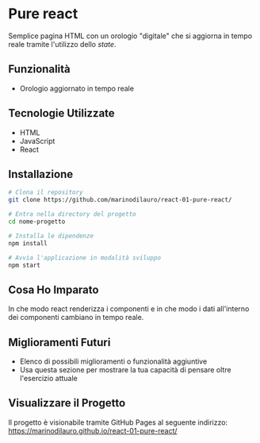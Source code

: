 # Pure react

Semplice pagina HTML con un orologio "digitale" che si aggiorna in tempo reale tramite l'utilizzo dello _state_.

## Funzionalità

- Orologio aggiornato in tempo reale

## Tecnologie Utilizzate

- HTML
- JavaScript
- React

## Installazione

```bash
# Clona il repository
git clone https://github.com/marinodilauro/react-01-pure-react/

# Entra nella directory del progetto
cd nome-progetto

# Installa le dipendenze
npm install

# Avvia l'applicazione in modalità sviluppo
npm start
```

## Cosa Ho Imparato

In che modo react renderizza i componenti e in che modo i dati all'interno dei componenti cambiano in tempo reale.

## Miglioramenti Futuri

- Elenco di possibili miglioramenti o funzionalità aggiuntive
- Usa questa sezione per mostrare la tua capacità di pensare oltre l'esercizio attuale

## Visualizzare il Progetto

Il progetto è visionabile tramite GitHub Pages al seguente indirizzo: https://marinodilauro.github.io/react-01-pure-react/
